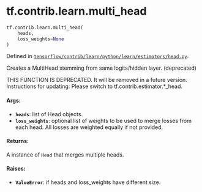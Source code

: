 <div itemscope itemtype="http://developers.google.com/ReferenceObject">
<meta itemprop="name" content="tf.contrib.learn.multi_head" />
</div>

# tf.contrib.learn.multi_head

``` python
tf.contrib.learn.multi_head(
    heads,
    loss_weights=None
)
```



Defined in [`tensorflow/contrib/learn/python/learn/estimators/head.py`](https://www.tensorflow.org/code/tensorflow/contrib/learn/python/learn/estimators/head.py).

Creates a MultiHead stemming from same logits/hidden layer. (deprecated)

THIS FUNCTION IS DEPRECATED. It will be removed in a future version.
Instructions for updating:
Please switch to tf.contrib.estimator.*_head.

#### Args:

* <b>`heads`</b>: list of Head objects.
* <b>`loss_weights`</b>: optional list of weights to be used to merge losses from
      each head. All losses are weighted equally if not provided.


#### Returns:

A instance of `Head` that merges multiple heads.


#### Raises:

* <b>`ValueError`</b>: if heads and loss_weights have different size.